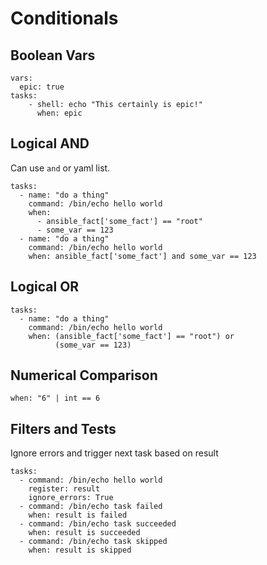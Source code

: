 # Conditionals

## Boolean Vars

```
vars:
  epic: true
tasks:
    - shell: echo "This certainly is epic!"
      when: epic
```

## Logical AND

Can use `and` or yaml list.

```
tasks:
  - name: "do a thing"
    command: /bin/echo hello world
    when:
      - ansible_fact['some_fact'] == "root"
      - some_var == 123
  - name: "do a thing"
    command: /bin/echo hello world
    when: ansible_fact['some_fact'] and some_var == 123
```

## Logical OR

```
tasks:
  - name: "do a thing"
    command: /bin/echo hello world
    when: (ansible_fact['some_fact'] == "root") or
          (some_var == 123)
```

## Numerical Comparison

```
when: "6" | int == 6
```

## Filters and Tests

Ignore errors and trigger next task based on result

```
tasks:
  - command: /bin/echo hello world
    register: result
    ignore_errors: True
  - command: /bin/echo task failed
    when: result is failed
  - command: /bin/echo task succeeded
    when: result is succeeded
  - command: /bin/echo task skipped
    when: result is skipped
```
